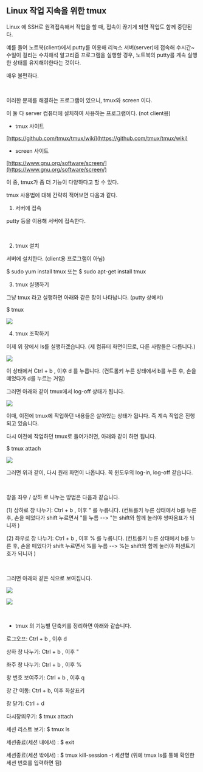 ## Linux 작업 지속을 위한 tmux
Linux 에 SSH로 원격접속해서 작업을 할 때, 접속이 끊기게 되면 작업도 함께 중단된다.

예를 들어 노트북(client)에서 putty를 이용해 리눅스 서버(server)에 접속해 수시간~수일이 걸리는 수치해석 알고리즘 프로그램을 실행할 경우, 노트북의 putty를 계속 실행한 상태를 유지해야한다는 것이다.

매우 불편하다.

​

이러한 문제를 해결하는 프로그램이 있으니, tmux와 screen 이다.

이 둘 다 server 컴퓨터에 설치하여 사용하는 프로그램이다. (not client용)

* tmux 사이트

[https://github.com/tmux/tmux/wiki](https://github.com/tmux/tmux/wiki)

* screen 사이트

[https://www.gnu.org/software/screen/](https://www.gnu.org/software/screen/)

이 중, tmux가 좀 더 기능이 다양하다고 할 수 있다.

tmux 사용법에 대해 간략히 적어보면 다음과 같다.

1. 서버에 접속

putty 등을 이용해 서버에 접속한다.

​

2. tmux 설치

서버에 설치한다. (client용 프로그램이 아님)

$ sudo yum install tmux 또는 $ sudo apt-get install tmux

3. tmux 실행하기

그냥 tmux 라고 실행하면 아래와 같은 창이 나타납니다. (putty 상에서)

$ tmux

![](https://mblogthumb-phinf.pstatic.net/MjAxODA4MTVfMTE0/MDAxNTM0MzA5Mjc0MTA3.pG67prgKLa0tVrp1I2trOObK8YLdmOOpGkkvf904jSwg.aKyipLXgE0Pi0kjuhNvzXuPIC5M-xnQVRBkiNHMPb50g.PNG.kimmingul/tmux01.PNG?type=w800)

4. tmux 조작하기

이제 위 창에서 ls를 실행하겠습니다. (제 컴퓨터 화면이므로, 다른 사람들은 다릅니다.)

![](https://mblogthumb-phinf.pstatic.net/MjAxODA4MTVfMjA3/MDAxNTM0MzA5NTA1NDk5.rLrCCu6SmooYCMHU6gXp2KJr0zMMXB8w_lJoSdy_hvcg.HDK6PbcDN_bfx2p3aWVTT9w3A_RZCdM1AG-5La14QR8g.PNG.kimmingul/tmux01_1.PNG?type=w800)

이 상태에서 Ctrl + b , 이후 d 를 누릅니다. (컨트롤키 누른 상태에서 b를 누른 후, 손을 떼었다가 d를 누르는 거임)

그러면 아래와 같이 tmux에서 log-off 상태가 됩니다.

![](https://mblogthumb-phinf.pstatic.net/MjAxODA4MTVfMTIg/MDAxNTM0MzA5Nzg3MDEy.LoQvqTxe4snlXmzW71nmDGfR0FKiKhqZ8KMfCvklWnwg.rpeZaH9wXLSR_Tro_PcFBecEU3sqlCWuksVni02wNSEg.PNG.kimmingul/tmux01_2.PNG?type=w800)

이때, 이전에 tmux에 작업하던 내용들은 살아있는 상태가 됩니다. 즉 계속 작업은 진행되고 있습니다.

다시 이전에 작업하던 tmux로 들어가려면, 아래와 같이 하면 됩니다.

$ tmux attach

![](https://mblogthumb-phinf.pstatic.net/MjAxODA4MTVfMzkg/MDAxNTM0MzA5OTcyODY0.ub_-kVnTMJhwipWl--DHNyIc9v8zBLq-CSFNv7hHKc0g.FwYZ7zUuHnvfJs6YccRJkHu5D389R6r2hlJOW4QbF6sg.PNG.kimmingul/tmux01_3.PNG?type=w800)

그러면 위과 같이, 다시 원래 화면이 나옵니다. 꼭 윈도우의 log-in, log-off 같습니다.

​

창을 좌우 / 상하 로 나누는 방법은 다음과 같습니다.

(1) 상하로 창 나누기: Ctrl + b , 이후 " 를 누릅니다. (컨트롤키 누른 상태에서 b를 누른 후, 손을 떼었다가 shift 누르면서 "를 누름 --> "는 shift와 함께 눌러야 쌍따옴표가 되니까 )

(2) 좌우로 창 나누기: Ctrl + b , 이후 % 를 누릅니다. (컨트롤키 누른 상태에서 b를 누른 후, 손을 떼었다가 shift 누르면서 %를 누름 --> %는 shift와 함께 눌러야 퍼센트기호가 되니까 )

​

그러면 아래와 같은 식으로 보여집니다.

![](https://mblogthumb-phinf.pstatic.net/MjAxODA4MTVfOTUg/MDAxNTM0MzExNjU2ODk4.YIKcIDxaBxPa6hEHs-UgBQUOjn9c4rAG6zc9oRyoOBcg.SoiL9hv8dSKM2v62UvtwDYtx51vAD-buc4td-QISEzgg.PNG.kimmingul/tmux02.PNG?type=w800)

![](https://mblogthumb-phinf.pstatic.net/MjAxODA4MTVfMjcg/MDAxNTM0MzExNjYzMjk5.PIS-xdCzyIioZQ7ylbZiwB0XYSHlPyXeuDshFJI1ghcg.ulujK7SMZ5asCReXMOkTVUV80SDlUtLeHp1x3nqpDmgg.PNG.kimmingul/tmux03.PNG?type=w800)

​

* tmux 의 기능별 단축키를 정리하면 아래와 같습니다.

로그오프: Ctrl + b , 이후 d

상하 창 나누기: Ctrl + b , 이후 "

좌주 창 나누기: Ctrl + b , 이후 %

창 번호 보여주기: Ctrl + b , 이후 q

창 간 이동: Ctrl + b, 이후 화살표키

창 닫기: Ctrl + d

다시창띄우기: $ tmux attach

세션 리스트 보기: $ tmux ls

세션종료(세션 내에서) : $ exit

세션종료(세션 밖에서) : $ tmux kill-session -t 세션명 (위에 tmux ls를 통해 확인한 세션 번호를 입력하면 됨)
<!--stackedit_data:
eyJoaXN0b3J5IjpbMTYyNzk5NjQ4XX0=
-->